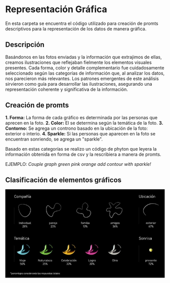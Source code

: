 # Representación Gráfica

En esta carpeta se encuentra el código utilizado para creación de promts descriptivos para la representación de los datos de manera gráfica.

## Descripción

Basándonos en las fotos enviadas y la información que extrajimos de ellas, creamos ilustraciones que reflejaban fielmente los elementos visuales presentes. Cada forma, color y detalle complementario fue cuidadosamente seleccionado según las categorías de información que, al analizar los datos, nos parecieron más relevantes. Los patrones emergentes de este análisis sirvieron como guía para desarrollar las ilustraciones, asegurando una representación coherente y significativa de la información.

## Creación de promts
**1. Forma:**
   	La forma de cada gráfico es determinada por las personas que aprecen en la foto.
**2. Color:**
  	El se determina según la temática de la foto.
**3. Contorno:**
  	Se agrega un controno basado en la ubicación de la foto: exterior o interio.
**4. Sparkle:**
		Si las personas que aparecen en la foto se encuentran sonriendo, se agrega un "sparkle".

Basado en estas categorías se realizo un código de phyton que leyera la información obtenida en forma de csv y la rescribiera a manera de promts.

EJEMPLO: *Couple graph green pink orange add contour with sparkle!*

## Clasificación de elementos gráficos
![Elementos gráficos](03_Representacion/Graficos.jpeg)
